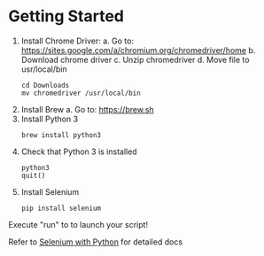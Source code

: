 # Getting Started

1. Install Chrome Driver:
	a. Go to: https://sites.google.com/a/chromium.org/chromedriver/home
    b. Download chrome driver
	c. Unzip chromedriver
	d. Move file to usr/local/bin 
    ```
    cd Downloads
    mv chromedriver /usr/local/bin
    ```
2. Install Brew 
	a. Go to: https://brew.sh
3. Install Python 3 
	```
	brew install python3
	```
4. Check that Python 3 is installed
	```
	python3
	quit()
	```
5. Install Selenium
	```
	pip install selenium
	```

Execute "run" to to launch your script!

Refer to [Selenium with Python](https://selenium-python.readthedocs.io/) for detailed docs